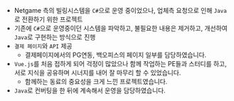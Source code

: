 - Netgame 측의 빌링시스템을 `C#`으로 운영 중이었으나, 업체측 요청으로 인해 `Java`로 전환하기 위한 프로젝트
- 기존에 `C#`으로 운영중이던 시스템을 파악하고, 불필요한 내용은 제거하고, 개선하여 `Java`로 구현하는 방식으로 진행
- `결제 페이지`와 `API` 제공
  - 결제페이지에서의 PG연동, 백오피스의 페이지 일부를 담당하였습니다.
- `Vue.js`를 처음 접하게 되어 걱정이 많았으나 함께 작업하는 PE들과 스터디를 하고, 서로 지식을 공유하며 시너지를 내어 잘 마무리 할 수 있었습니다.
  - 함께하는 동료의 중요성을 크게 느낀 프로젝트였습니다.
- `Java`로 컨버팅을 한 뒤에 계속해서 운영을 담당하였습니다.